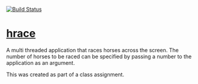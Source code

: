 [![Build Status](https://travis-ci.org/arunderwood/hrace.svg?branch=master)](https://travis-ci.org/arunderwood/hrace)

# [hrace](http://bizzaroservicesnetwork.com/hrace/)

A multi threaded application that races horses across the screen.  The number of horses to be raced can be specified by passing a number to the application as an argument.

This was created as part of a class assignment.
